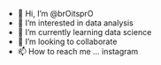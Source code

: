 - 👋 Hi, I’m @brOitsprO
- 👀 I’m interested in data analysis
- 🌱 I’m currently learning data science
- 💞️ I’m looking to collaborate
- 📫 How to reach me ... instagram

<!---
brOitsprO/brOitsprO is a ✨ special ✨ repository because its `README.md` (this file) appears on your GitHub profile.
You can click the Preview link to take a look at your changes.
--->
